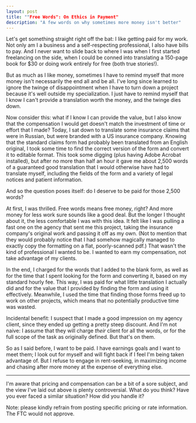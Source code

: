 ```yaml
---
layout: post
title: ""Free Words": On Ethics in Payment"
description: "A few words on why sometimes more money isn't better"
---
```

Let's get something straight right off the bat: I like getting paid for my work. Not only am I a business and a self-respecting professional, I also have bills to pay. And I never want to slide back to where I was when I first started freelancing on the side, when I could be conned into translating a 150-page book for $30 or doing work entirely for free (both true stories!).

But as much as I like money, sometimes I have to remind myself that more money isn't necessarily the end all and be all. I've long since learned to ignore the twinge of disappointment when I have to turn down a project because it's well outside my specialization. I just have to remind myself that I know I can't provide a translation worth the money, and the twinge dies down.

Now consider this: what if I know I can provide the value, but I also know that the compensation I would get doesn't match the investment of time or effort that I made? Today, I sat down to translate some insurance claims that were in Russian, but were branded with a US insurance company. Knowing that the standard claims form had probably been translated from an English original, I took some time to find the correct version of the form and convert it to editable format. This took some digging (plus having Adobe Acrobat installed), but after no more than half an hour it gave me about 2,500 words of a guaranteed good translation that I would otherwise have had to translate myself, including the fields of the form and a variety of legal notices and patient information.

And so the question poses itself: do I deserve to be paid for those 2,500 words?

At first, I was thrilled. Free words means free money, right? And more money for less work sure sounds like a good deal. But the longer I thought about it, the less comfortable I was with this idea. It felt like I was pulling a fast one on the agency that sent me this project, taking the insurance company's original work and passing it off as my own. (Not to mention that they would probably notice that I had somehow magically managed to exactly copy the formatting on a flat, poorly-scanned pdf.) That wasn't the kind of professional I wanted to be. I wanted to earn my compensation, not take advantage of my clients.

In the end, I charged for the words that I added to the blank form, as well as for the time that I spent looking for the form and converting it, based on my standard hourly fee. This way, I was paid for what little translation I actually did and for the value that I provided by finding the form and using it effectively. Meanwhile, I used the time that finding those forms freed up to work on other projects, which means that no potentially productive time was wasted.

Incidental benefit: I suspect that I made a good impression on my agency client, since they ended up getting a pretty steep discount. And I'm not naive: I assume that they will charge *their* client for all the words, or for the full scope of the task as originally defined. But that's on them.

So as I said before, I want to be paid. I have earnings goals and I want to meet them; I look out for myself and will fight back if I feel I'm being taken advantage of. But I refuse to engage in rent-seeking, in maximizing income and chasing after more money at the expense of everything else.

----------

I'm aware that pricing and compensation can be a bit of a sore subject, and the view I've laid out above is plenty controversial. What do you think? Have you ever faced a similar situation? How did you handle it?

Note: please kindly refrain from posting specific pricing or rate information. The FTC would not approve.